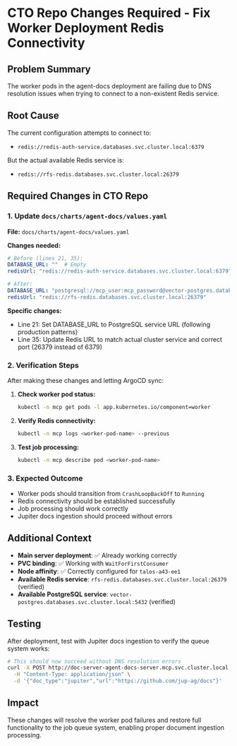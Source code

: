 # CTO Repo Changes Required - Fix Worker Deployment Redis Connectivity

## Problem Summary
The worker pods in the agent-docs deployment are failing due to DNS resolution issues when trying to connect to a non-existent Redis service.

## Root Cause
The current configuration attempts to connect to:
- `redis://redis-auth-service.databases.svc.cluster.local:6379`

But the actual available Redis service is:
- `redis://rfs-redis.databases.svc.cluster.local:26379`

## Required Changes in CTO Repo

### 1. Update `docs/charts/agent-docs/values.yaml`

**File:** `docs/charts/agent-docs/values.yaml`

**Changes needed:**
```yaml
# Before (lines 21, 35):
DATABASE_URL: ""  # Empty
redisUrl: "redis://redis-auth-service.databases.svc.cluster.local:6379"

# After:
DATABASE_URL: "postgresql://mcp_user:mcp_password@vector-postgres.databases.svc.cluster.local:5432/agent_team"
redisUrl: "redis://rfs-redis.databases.svc.cluster.local:26379"
```

**Specific changes:**
- Line 21: Set DATABASE_URL to PostgreSQL service URL (following production patterns)
- Line 35: Update Redis URL to match actual cluster service and correct port (26379 instead of 6379)

### 2. Verification Steps

After making these changes and letting ArgoCD sync:

1. **Check worker pod status:**
   ```bash
   kubectl -n mcp get pods -l app.kubernetes.io/component=worker
   ```

2. **Verify Redis connectivity:**
   ```bash
   kubectl -n mcp logs <worker-pod-name> --previous
   ```

3. **Test job processing:**
   ```bash
   kubectl -n mcp describe pod <worker-pod-name>
   ```

### 3. Expected Outcome

- Worker pods should transition from `CrashLoopBackOff` to `Running`
- Redis connectivity should be established successfully
- Job processing should work correctly
- Jupiter docs ingestion should proceed without errors

## Additional Context

- **Main server deployment**: ✅ Already working correctly
- **PVC binding**: ✅ Working with `WaitForFirstConsumer`
- **Node affinity**: ✅ Correctly configured for `talos-a43-ee1`
- **Available Redis service**: `rfs-redis.databases.svc.cluster.local:26379` (verified)
- **Available PostgreSQL service**: `vector-postgres.databases.svc.cluster.local:5432` (verified)

## Testing
After deployment, test with Jupiter docs ingestion to verify the queue system works:
```bash
# This should now succeed without DNS resolution errors
curl -X POST http://doc-server-agent-docs-server.mcp.svc.cluster.local:80/ingest \
  -H "Content-Type: application/json" \
  -d '{"doc_type":"jupiter","url":"https://github.com/jup-ag/docs"}'
```

## Impact
These changes will resolve the worker pod failures and restore full functionality to the job queue system, enabling proper document ingestion processing.
